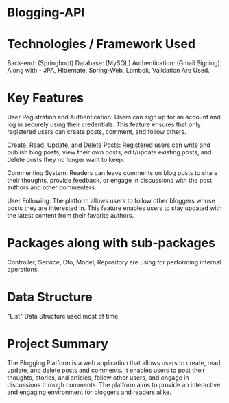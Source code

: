 # Blogging-API

# Technologies / Framework Used

Back-end: (Springboot)
Database: (MySQL)
Authentication: (Gmail Signing)
Along with - JPA, Hibernate, Spring-Web, Lombok, Validation Are Used.

# Key Features
User Registration and Authentication: Users can sign up for an account and log in securely using their credentials. This feature ensures that only registered users can create posts, comment, and follow others.

Create, Read, Update, and Delete Posts: Registered users can write and publish blog posts, view their own posts, edit/update existing posts, and delete posts they no longer want to keep.

Commenting System: Readers can leave comments on blog posts to share their thoughts, provide feedback, or engage in discussions with the post authors and other commenters.

User Following: The platform allows users to follow other bloggers whose posts they are interested in. This feature enables users to stay updated with the latest content from their favorite authors.

# Packages along with sub-packages
Controller, Service, Dto, Model, Repository are using for performing internal operations.

# Data Structure
"List" Data Structure used most of time.

# Project Summary
The Blogging Platform is a web application that allows users to create, read, update, and delete posts and comments. 
It enables users to post their thoughts, stories, and articles, follow other users, and engage in discussions through comments.
The platform aims to provide an interactive and engaging environment for bloggers and readers alike.
